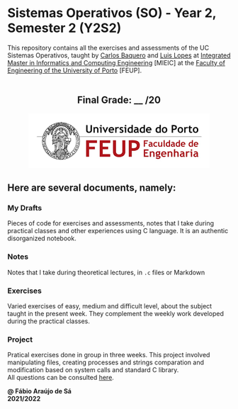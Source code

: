 # Sistemas Operativos (SO) - Year 2, Semester 2 (Y2S2)

This repository contains all the exercises and assessments of the UC Sistemas Operativos, taught by [Carlos Baquero](https://sigarra.up.pt/feup/pt/func_geral.formview?p_codigo=666857) and [Luis Lopes](https://sigarra.up.pt/fcup/pt/func_geral.formview?p_codigo=203540) at [Integrated Master in Informatics and Computing Engineering](https://sigarra.up.pt/feup/pt/cur_geral.cur_view?pv_curso_id=742) [MIEIC] at the [Faculty of Engineering of the University of Porto](https://sigarra.up.pt/feup/pt/web_page.Inicial) [FEUP]. <br> <br>

<h2 align = "center" >Final Grade: __ /20</h2>
<p align = "center" >
  <img 
       title = "FEUP logo"
       src = "Images//FEUP_Logo.png" 
       alt = "FEUP Logo" 
       />
</p>

## Here are several documents, namely:

### My Drafts <br/>
Pieces of code for exercises and assessments, notes that I take during practical classes and other experiences using C language. It is an authentic disorganized notebook. <br>

### Notes
Notes that I take during theoretical lectures, in `.c` files or Markdown <br>

### Exercises
Varied exercises of easy, medium and difficult level, about the subject taught in the present week. They complement the weekly work developed during the practical classes. <br>

### Project

Pratical exercises done in group in three weeks. This project involved manipulating files, creating processes and strings comparation and modification based on system calls and standard C library. <br>
All questions can be consulted [here](/Project/Enunciado.pdf).

**@ Fábio Araújo de Sá** <br>
**2021/2022**